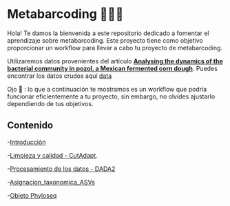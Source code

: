 # Metabarcoding 🦠🕵️‍♀️

Hola! Te damos la bienvenida a este repositorio dedicado a fomentar el aprendizaje sobre metabarcoding. Este proyecto tiene como objetivo proporcionar un workflow para llevar a cabo tu proyecto de metabarcoding. 

Utilizaremos datos provenientes del artículo [**Analysing the dynamics of the bacterial community in pozol, a Mexican fermented corn dough**](https://www.microbiologyresearch.org/content/journal/micro/10.1099/mic.0.001355). Puedes encontrar los datos crudos aquí [data](https://github.com/RafaelLopez-Sanchez/pozol_shotgun)

 Ojo :eyes: : lo que a continuación te mostramos es un workflow que podría funcionar eficientemente a tu proyecto, sin embargo, no olvides ajustarlo dependiendo de tus objetivos.

## Contenido

-[Introducción](https://github.com/landalab0/metabarcoding/blob/main/Introducci%C3%B3n.md)

-[Limpieza y calidad - CutAdapt](https://github.com/landalab0/metabarcoding/blob/main/Limpieza%20y%20calidad%20%E2%80%93%20CutAdapt.md).

-[Procesamiento de los datos - DADA2 ](https://github.com/landalab0/metabarcoding/blob/main/Procesamiento%20de%20%20datos%20-%20DADA2.md)

-[Asignacion_taxonomica_ASVs](https://github.com/landalab0/metabarcoding/blob/main/Asignacion_taxonomica_ASVs.md)

-[Objeto Phyloseq](https://github.com/landalab0/metabarcoding/blob/main/Objeto_Phyloseq.md)



